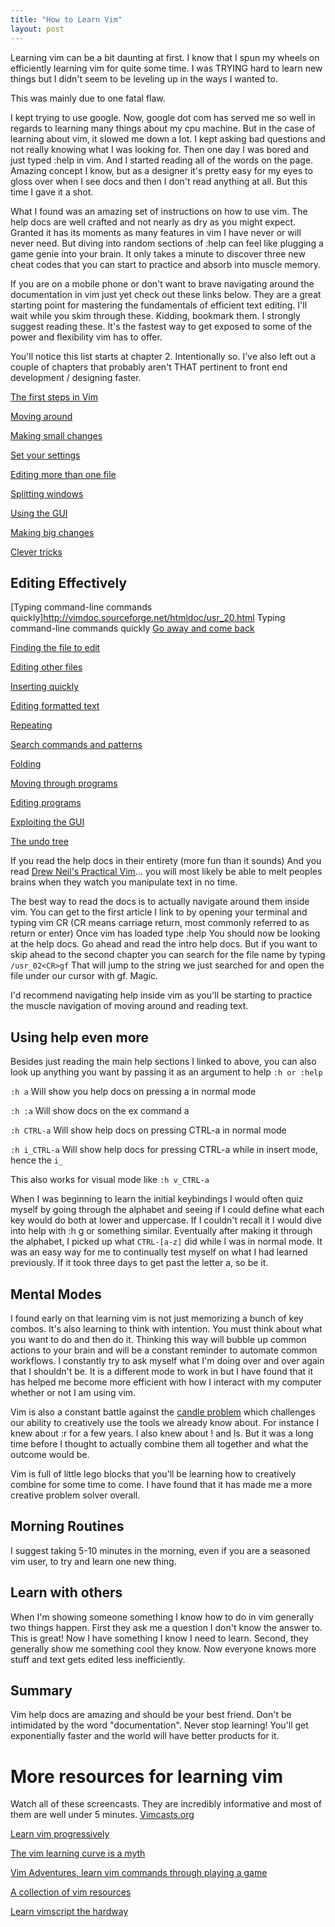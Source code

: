```yaml
---
title: "How to Learn Vim"
layout: post
---
```


Learning vim can be a bit daunting at first. I know that I spun my wheels on efficiently learning vim for quite some time. I was TRYING hard to learn new things but I didn't seem to be leveling up in the ways I wanted to.

This was mainly due to one fatal flaw.

I kept trying to use google. Now, google dot com has served me so well in regards to learning many things about my cpu machine. But in the case of learning about vim, it slowed me down a lot. I kept asking bad questions and not really knowing what I was looking for. Then one day I was bored and just typed :help in vim. And I started reading all of the words on the page. Amazing concept I know, but as a designer it's pretty easy for my eyes to gloss over when I see docs and then I don't read anything at all. But this time I gave it a shot.

What I found was an amazing set of instructions on how to use vim. The help docs are well crafted and not nearly as dry as you might expect. Granted it has its moments as many features in vim I have never or will never need. But diving into random sections of :help can feel like plugging a game genie into your brain. It only takes a minute to discover three new cheat codes that you can start to practice and absorb into muscle memory.

If you are on a mobile phone or don't want to brave navigating around the documentation in vim just yet check out these links below. They are a great starting point for mastering the fundamentals of efficient text editing. I'll wait while you skim through these. Kidding, bookmark them. I strongly suggest reading these. It's the fastest way to get exposed to some of the power and flexibility vim has to offer.

You'll notice this list starts at chapter 2. Intentionally so. I've also left out a couple of chapters that probably aren't THAT pertinent to front end development / designing faster.

[The first steps in Vim](http://vimdoc.sourceforge.net/htmldoc/usr_02.html  "The first steps in Vim")

[Moving around](http://vimdoc.sourceforge.net/htmldoc/usr_03.html  "Moving around")

[Making small changes](http://vimdoc.sourceforge.net/htmldoc/usr_04.html  "Making small changes")

[Set your settings](http://vimdoc.sourceforge.net/htmldoc/usr_05.html  "Set your settings")

[Editing more than one file](http://vimdoc.sourceforge.net/htmldoc/usr_07.html  "Editing more than one file")

[Splitting windows](http://vimdoc.sourceforge.net/htmldoc/usr_08.html  "Splitting windows")

[Using the GUI](http://vimdoc.sourceforge.net/htmldoc/usr_09.html  "Using the GUI")

[Making big changes](http://vimdoc.sourceforge.net/htmldoc/usr_10.html  "Making big changes")

[Clever tricks](http://vimdoc.sourceforge.net/htmldoc/usr_12.html  "Clever tricks")


## Editing Effectively

[Typing command-line commands quickly]http://vimdoc.sourceforge.net/htmldoc/usr_20.html  Typing command-line commands quickly
[Go away and come back](http://vimdoc.sourceforge.net/htmldoc/usr_21.html  "Go away and come back")

[Finding the file to edit](http://vimdoc.sourceforge.net/htmldoc/usr_22.html  "Finding the file to edit")

[Editing other files](http://vimdoc.sourceforge.net/htmldoc/usr_23.html  "Editing other files")

[Inserting quickly](http://vimdoc.sourceforge.net/htmldoc/usr_24.html  "Inserting quickly")

[Editing formatted text](http://vimdoc.sourceforge.net/htmldoc/usr_25.html  "Editing formatted text")

[Repeating](http://vimdoc.sourceforge.net/htmldoc/usr_26.html  "Repeating")

[Search commands and patterns](http://vimdoc.sourceforge.net/htmldoc/usr_27.html  "Search commands and patterns")

[Folding](http://vimdoc.sourceforge.net/htmldoc/usr_28.html  "Folding")

[Moving through programs](http://vimdoc.sourceforge.net/htmldoc/usr_29.html  "Moving through programs")

[Editing programs](http://vimdoc.sourceforge.net/htmldoc/usr_30.html  "Editing programs")

[Exploiting the GUI](http://vimdoc.sourceforge.net/htmldoc/usr_31.html  "Exploiting the GUI")

[The undo tree](http://vimdoc.sourceforge.net/htmldoc/usr_32.html  "The undo tree")


If you read the help docs in their entirety (more fun than it sounds) And you read [Drew Neil's Practical Vim](http://pragprog.com/book/dnvim/practical-vim "Practical Vim - Drew Neil")… you will most likely be able to melt peoples brains when they watch you manipulate text in no time.

The best way to read the docs is to actually navigate around them inside vim. You can get to the first article I link to by opening your terminal and typing vim CR (CR means carriage return, most commonly referred to as return or enter)
Once vim has loaded type :help
You should now be looking at the help docs. Go ahead and read the intro help docs. But if you want to skip ahead to the second chapter you can search for the file name by typing ```/usr_02<CR>gf```
That will jump to the string we just searched for and open the file under our cursor with gf. Magic.

I'd recommend navigating help inside vim as you'll be starting to practice the muscle navigation of moving around and reading text.

## Using help even more

Besides just reading the main help sections I linked to above, you can also look up anything you want by passing it as an argument to help ```:h or :help```

```:h a``` Will show you help docs on pressing a in normal mode

```:h :a``` Will show docs on the ex command a

```:h CTRL-a``` Will show help docs on pressing CTRL-a in normal mode

```:h i_CTRL-a``` Will show help docs for pressing CTRL-a while in insert mode, hence the ```i_```

This also works for visual mode like ```:h v_CTRL-a```

When I was beginning to learn the initial keybindings I would often quiz myself by going through the alphabet and seeing if I could define what each key would do both at lower and uppercase. If I couldn't recall it I would dive into help with :h g or something similar. Eventually after making it through the alphabet, I picked up what ```CTRL-[a-z]``` did while I was in normal mode. It was an easy way for me to continually test myself on what I had learned previously. If it took three days to get past the letter a, so be it.

## Mental Modes

I found early on that learning vim is not just memorizing a bunch of key combos. It's also learning to think with intention. You must think about what you want to do and then do it. Thinking this way will bubble up common actions to your brain and will be a constant reminder to automate common workflows. I constantly try to ask myself what I'm doing over and over again that I shouldn't be. It is a different mode to work in but I have found that it has helped me become more efficient with how I interact with my computer whether or not I am using vim.

Vim is also a constant battle against the [candle problem](http://en.wikipedia.org/wiki/Candle_problem "Candle Problem") which challenges our ability to creatively use the tools we already know about. For instance I knew about :r for a few years. I also knew about ! and ls. But it was a long time before I thought to actually combine them all together and what the outcome would be.

Vim is full of little lego blocks that you'll be learning how to creatively combine for some time to come. I have found that it has made me a more creative problem solver overall.

## Morning Routines

I suggest taking 5-10 minutes in the morning, even if you are a seasoned vim user, to try and learn one new thing.

## Learn with others

When I'm showing someone something I know how to do in vim generally two things happen. First they ask me a question I don't know the answer to. This is great! Now I have something I know I need to learn. Second, they generally show me something cool they know. Now everyone knows more stuff and text gets edited less inefficiently.

## Summary

Vim help docs are amazing and should be your best friend. Don't be intimidated by the word "documentation".
Never stop learning! You'll get exponentially faster and the world will have better products for it.


# More resources for learning vim

Watch all of these screencasts. They are incredibly informative and most of them are well under 5 minutes.
[Vimcasts.org](http://vimcasts.org/episodes/archive "Vimcasts")

[Learn vim progressively](http://yannesposito.com/Scratch/en/blog/Learn-Vim-Progressively/ "Learn vim progressively")

[The vim learning curve is a myth](http://robots.thoughtbot.com/the-vim-learning-curve-is-a-myth "The vim learning curve is a myth")

[Vim Adventures, learn vim commands through playing a game](http://vim-adventures.com "Vim Adventures")

[A collection of vim resources](http://www.openvim.com "Open Vim")

[Learn vimscript the hardway](http://learnvimscriptthehardway.stevelosh.com "Learn vimscript the hard way")
